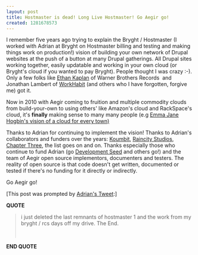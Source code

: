 ```yaml
---
layout: post
title: Hostmaster is dead! Long Live Hostmaster! Go Aegir go!
created: 1281678573
---
```

<p>I remember five years ago trying to explain the Bryght / Hostmaster (I worked with Adrian at Bryght on Hostmaster billing and testing and making things work on production!) vision of building your own network of Drupal websites at the push of a button at many Drupal gatherings. All Drupal sites working together, easily updatable and working in your own cloud (or Bryght's cloud if you wanted to pay Bryght). People thought I was crazy :-). Only a few folks like <a href="http://blackrimglasses.com/">Ethan Kaplan</a> of Warner Brothers Records&nbsp; and Jonathan Lambert of <a href="http://www.workhabit.com">WorkHabit</a> (and others who I have forgotten, forgive me) got it.</p><p>Now in 2010 with Aegir coming to fruition and multiple commodity clouds from build-your-own to using others' like Amazon's cloud and RackSpace's cloud, it's <strong>finally</strong> making sense to many many people (e.g  <a href="http://www.emmajane.net/about">Emma Jane Hogbin's vision of a cloud for every town)</a></p><p>Thanks to Adrian for continuing to implement the vision! Thanks to Adrian's collaborators and funders over the years: <a href="http://www.koumbit.org/en">Koumbit</a>, <a href="http://raincitystudios.com/">Raincity Studios</a>, <a href="http://www.chapterthree.com/">Chapter Three</a>, the list goes on and on. Thanks especially those who continue to fund Adrian (go <a href="http://developmentseed.org">Development Seed</a> and others go!) and the team of Aegir open source implementors, documenters and testers. The reality of open source is that code doesn't get written, documented or tested if there's no funding for it directly or indirectly.</p><p>Go Aegir go!</p><p>[This post was prompted by <a href="http://twitter.com/AdrianRossouw/status/21030677431">Adrian's Tweet</a>:]</p><p><strong>QUOTE</strong></p><blockquote><p>i just deleted the last remnants of hostmaster 1 and the work from my bryght / rcs days off my drive.  The End.</p><p>&nbsp;</p></blockquote><p><strong>END QUOTE</strong></p><p>&nbsp;</p>
